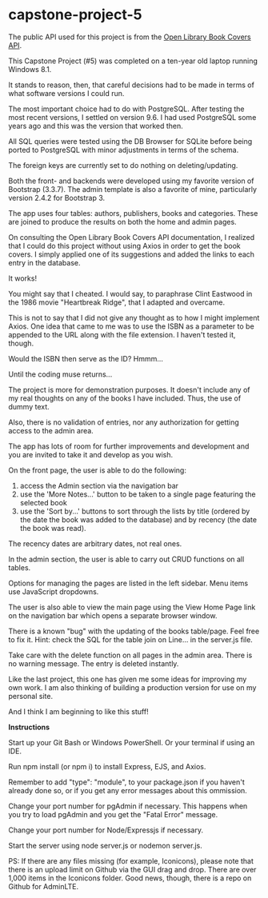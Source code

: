 # capstone-project-5
The public API used for this project is from the <a href="https://openlibrary.org/dev/docs/api/covers">Open Library Book Covers API</a>.

This Capstone Project (#5) was completed on a ten-year old laptop running Windows 8.1.

It stands to reason, then, that careful decisions had to be made in terms of what software versions I could run.

The most important choice had to do with PostgreSQL. After testing the most recent versions, I settled on version 9.6. I had used PostgreSQL some years ago and this was the version that worked then.

All SQL queries were tested using the DB Browser for SQLite before being ported to PostgreSQL with minor adjustments in terms of the schema.

The foreign keys are currently set to do nothing on deleting/updating. 

Both the front- and backends were developed using my favorite version of Bootstrap (3.3.7). The admin template is also a favorite of mine, particularly version 2.4.2 for Bootstrap 3.

The app uses four tables: authors, publishers, books and categories. These are joined to produce the results on both the home and admin pages.

On consulting the Open Library Book Covers API documentation, I realized that I could do this project without using Axios in order to get the book covers. I simply applied one of its suggestions and added the links to each entry in the database. 

It works!

You might say that I cheated. I would say, to paraphrase Clint Eastwood in the 1986 movie "Heartbreak Ridge", that I adapted and overcame.

This is not to say that I did not give any thought as to how I might implement Axios. One idea that came to me was to use the ISBN as a parameter to be appended to the URL along with the file extension. I haven't tested it, though.

Would the ISBN then serve as the ID? Hmmm...

Until the coding muse returns...

The project is more for demonstration purposes. It doesn't include any of my real thoughts on any of the books I have included. Thus, the use of dummy text.

Also, there is no validation of entries, nor any authorization for getting access to the admin area.

The app has lots of room for further improvements and development and you are invited to take it and develop as you wish.

On the front page, the user is able to do the following:

1. access the Admin section via the navigation bar
2. use the 'More Notes...' button to be taken to a single page featuring the selected book
3. use the 'Sort by...' buttons to sort through the lists by title (ordered by the date the book was added to the database) and by recency (the date the book was read).

The recency dates are arbitrary dates, not real ones.

In the admin section, the user is able to carry out CRUD functions on all tables.

Options for managing the pages are listed in the left sidebar. Menu items use JavaScript dropdowns.

The user is also able to view the main page using the View Home Page link on the navigation bar which opens a separate browser window.

There is a known "bug" with the updating of the books table/page. Feel free to fix it. Hint: check the SQL for the table join on Line... in the server.js file.

Take care with the delete function on all pages in the admin area. There is no warning message. The entry is deleted instantly.

Like the last project, this one has given me some ideas for improving my own work. I am also thinking of building a production version for use on my personal site.

And I think I am beginning to like this stuff!

<strong>Instructions</strong>

Start up your Git Bash or Windows PowerShell. Or your terminal if using an IDE.

Run npm install (or npm i) to install Express, EJS, and Axios.

Remember to add "type": "module", to your package.json if you haven't already done so, or if you get any error messages about this ommission.

Change your port number for pgAdmin if necessary. This happens when you try to load pgAdmin and you get the "Fatal Error" message.

Change your port number for Node/Expressjs if necessary.

Start the server using node server.js or nodemon server.js. 

PS: If there are any files missing (for example, Iconicons), please note that there is an upload limit on Github via the GUI drag and drop. There are over 1,000 items in the Iconicons folder. Good news, though, there is a repo on Github for AdminLTE. 
